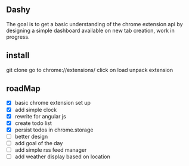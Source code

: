 ## Dashy
The goal is to get a basic understanding of the chrome extension api by designing a simple dashboard
available on new tab creation, work in progress.

## install

git clone
go to chrome://extensions/
click on load unpack extension


## roadMap

- [x] basic chrome extension set up
- [x] add simple clock
- [x] rewrite for angular js
- [x] create todo list
- [x] persist todos in chrome.storage
- [ ] better design
- [ ] add goal of the day
- [ ] add simple rss feed manager
- [ ] add weather display based on location
